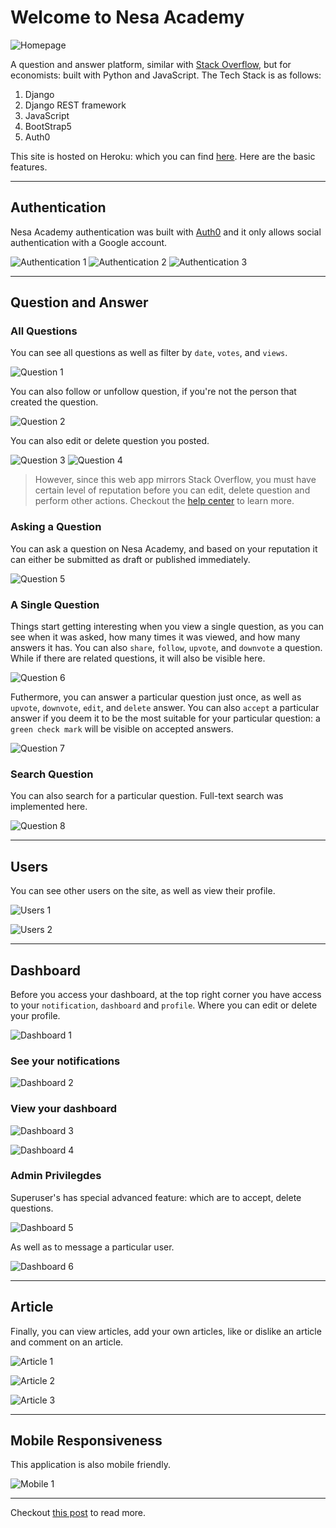 # Welcome to Nesa Academy

![Homepage](https://imgur.com/r7UZJb6.png)

A question and answer platform, similar with [Stack Overflow](https://stackoverflow.com/), but for economists: built with Python and JavaScript. The Tech Stack is as follows:

1. Django
2. Django REST framework
3. JavaScript
4. BootStrap5
5. Auth0

This site is hosted on Heroku: which you can find [here](https://nesaacademy.herokuapp.com/). Here are the basic features.

-------

## Authentication

Nesa Academy authentication was built with [Auth0](https://auth0.com/) and it only allows social authentication with a Google account.

![Authentication 1](https://imgur.com/y3x7fLN.png)
![Authentication 2](https://imgur.com/YQSjBPZ.png)
![Authentication 3](https://imgur.com/a1liEGO.png)

-------

## Question and Answer

### All Questions

You can see all questions as well as filter by `date`, `votes`, and `views`.

![Question 1](https://imgur.com/YsfsQNO.png)

You can also follow or unfollow question, if you're not the person that created the question.

![Question 2](https://imgur.com/Vmhg22C.png)

You can also edit or delete question you posted.

![Question 3](https://imgur.com/vXltq4o.png)
![Question 4](https://imgur.com/azCj53i.png)

> However, since this web app mirrors Stack Overflow, you must have certain level of reputation before you can edit, delete question and perform other actions. Checkout the [help center](https://nesaacademy.herokuapp.com/help/) to learn more.

### Asking a Question

You can ask a question on Nesa Academy, and based on your reputation it can either be submitted as draft or published immediately.

![Question 5](https://imgur.com/n6N5azG.png)

### A Single Question

Things start getting interesting when you view a single question, as you can see when it was asked, how many times it was viewed, and how many answers it has. You can also `share`, `follow`, `upvote`, and `downvote` a question. While if there are related questions, it will also be visible here.

![Question 6](https://imgur.com/WKaDgAo.png)

Futhermore, you can answer a particular question just once, as well as `upvote`, `downvote`, `edit`, and `delete` answer. You can also `accept` a particular answer if you deem it to be the most suitable for your particular question: a `green check mark` will be visible on accepted answers.

![Question 7](https://imgur.com/cJpzRez.png)

### Search Question 

You can also search for a particular question. Full-text search was implemented here.

![Question 8](https://imgur.com/v0VqJyo.png)

-------

## Users

You can see other users on the site, as well as view their profile.

![Users 1](https://imgur.com/Q2uRbZu.png)

![Users 2](https://imgur.com/pKny0fZ.png)

-------

## Dashboard

Before you access your dashboard, at the top right corner you have access to your `notification`, `dashboard` and `profile`. Where you can edit or delete your profile.

![Dashboard 1](https://imgur.com/WSxXV5x.png)

### See your notifications

![Dashboard 2](https://imgur.com/OMPlVwX.png)

### View your dashboard

![Dashboard 3](https://imgur.com/6CNTskQ.png)

![Dashboard 4](https://imgur.com/bRPjyi7.png)

### Admin Privilegdes

Superuser's has special advanced feature: which are to accept, delete questions.

![Dashboard 5](https://imgur.com/bb6fqaY.png)

As well as to message a particular user.

![Dashboard 6](https://imgur.com/YiUMPEp.png)

-------

## Article

Finally, you can view articles, add your own articles, like or dislike an article and comment on an article.

![Article 1](https://imgur.com/nXSslXP.png)

![Article 2](https://imgur.com/gH95KqN.png)

![Article 3](https://imgur.com/Ke0G1yd.png)

-------

## Mobile Responsiveness

This application is also mobile friendly.

![Mobile 1](https://imgur.com/j2hGLqW.png)

-------

Checkout [this post](https://devsam.hashnode.dev/introducing-nesa-academy) to read more.
